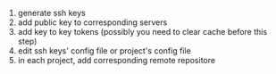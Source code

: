 1. generate ssh keys
2. add public key to corresponding servers
3. add key to key tokens (possibly you need to clear cache before this step)
4. edit ssh keys' config file or project's config file 
5. in each project, add corresponding remote repositore